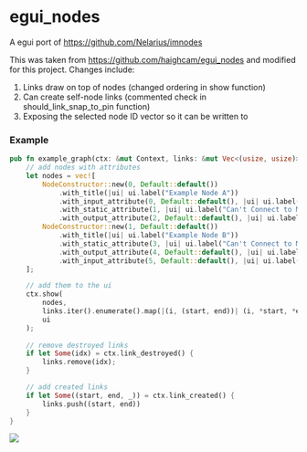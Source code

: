 # egui_nodes

 A egui port of https://github.com/Nelarius/imnodes 
 
 This was taken from https://github.com/haighcam/egui_nodes and modified
 for this project. Changes include:
 
 1) Links draw on top of nodes (changed ordering in show function)
 2) Can create self-node links (commented check in should_link_snap_to_pin function) 
 3) Exposing the selected node ID vector so it can be written to
 
### Example
``` rust
pub fn example_graph(ctx: &mut Context, links: &mut Vec<(usize, usize)>, ui: &mut Ui) {
    // add nodes with attributes
    let nodes = vec![
        NodeConstructor::new(0, Default::default())
            .with_title(|ui| ui.label("Example Node A"))
            .with_input_attribute(0, Default::default(), |ui| ui.label("Input"))
            .with_static_attribute(1, |ui| ui.label("Can't Connect to Me"))
            .with_output_attribute(2, Default::default(), |ui| ui.label("Output")),
        NodeConstructor::new(1, Default::default())
            .with_title(|ui| ui.label("Example Node B"))
            .with_static_attribute(3, |ui| ui.label("Can't Connect to Me"))
            .with_output_attribute(4, Default::default(), |ui| ui.label("Output"))
            .with_input_attribute(5, Default::default(), |ui| ui.label("Input"))
    ];

    // add them to the ui
    ctx.show(
        nodes,
        links.iter().enumerate().map(|(i, (start, end))| (i, *start, *end, LinkArgs::default())),
        ui
    );
    
    // remove destroyed links
    if let Some(idx) = ctx.link_destroyed() {
        links.remove(idx);
    }

    // add created links
    if let Some((start, end, _)) = ctx.link_created() {
        links.push((start, end))
    }
}
```
 
 <img src="media/example.gif">
